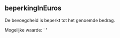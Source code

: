 ## beperkingInEuros

De bevoegdheid is beperkt tot het genoemde bedrag.

Mogelijke waarde: '<bedrag> <valuta>'